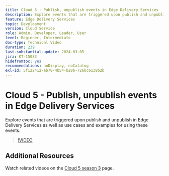 ```yaml
---
title: Cloud 5 - Publish, unpublish events in Edge Delivery Services
description: Explore events that are triggered upon publish and unpublish in Edge Delivery Services as well as use cases and examples for using these events.
feature: Edge Delivery Services
topic: Development
version: Cloud Service
role: Admin, Developer, Leader, User
level: Beginner, Intermediate
doc-type: Technical Video
duration: 239
last-substantial-update: 2024-03-05
jira: KT-15083
hidefromtoc: yes
recommendations: noDisplay, noCatalog
exl-id: 5f122412-ab70-4b54-b20b-726bc6138b2b
---
```

# Cloud 5 - Publish, unpublish events in Edge Delivery Services

Explore events that are triggered upon publish and unpublish in Edge Delivery Services as well as use cases and examples for using these events.

>[!VIDEO](https://video.tv.adobe.com/v/3427681?learn=on)

## Additional Resources

Watch related videos on the [Cloud 5 season 3](../cloud5-season-3.md) page.
